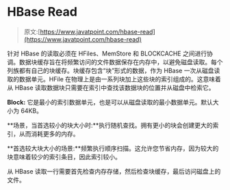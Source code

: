 # HBase Read

> 原文:[https://www.javatpoint.com/hbase-read](https://www.javatpoint.com/hbase-read)

针对 HBase 的读取必须在 HFiles、MemStore 和 BLOCKCACHE 之间进行协调。数据块缓存旨在将频繁访问的文件数据保存在内存中，以避免磁盘读取。每个列族都有自己的块缓存。块缓存包含“块”形式的数据，作为 HBase 一次从磁盘读取的数据单元。HFile 在物理上是由一系列块加上这些块的索引组成的。这意味着从 HBase 读取数据块只需要在索引中查找该数据块的位置并从磁盘中检索它。

**Block:** 它是最小的索引数据单元，也是可以从磁盘读取的最小数据单元。默认大小为 64KB。

**场景，当首选较小的块大小时:**执行随机查找。拥有更小的块会创建更大的索引，从而消耗更多的内存。

**首选较大块大小的场景:**频繁执行顺序扫描。这允许您节省内存，因为较大的块意味着较少的索引条目，因此索引较小。

从 HBase 读取一行需要首先检查内存存储，然后检查块缓存，最后访问磁盘上的文件。